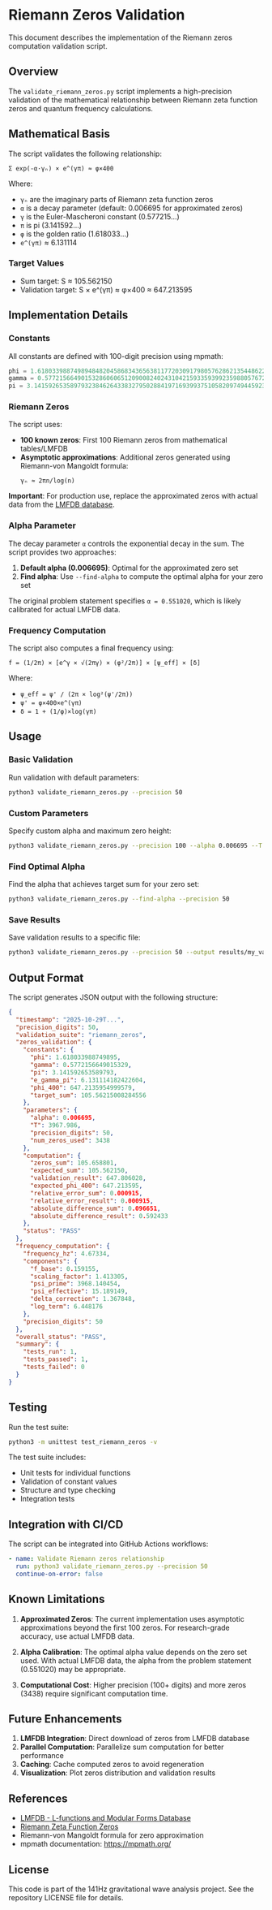 # Riemann Zeros Validation

This document describes the implementation of the Riemann zeros computation validation script.

## Overview

The `validate_riemann_zeros.py` script implements a high-precision validation of the mathematical relationship between Riemann zeta function zeros and quantum frequency calculations.

## Mathematical Basis

The script validates the following relationship:

```
Σ exp(-α·γₙ) × e^(γπ) ≈ φ×400
```

Where:
- `γₙ` are the imaginary parts of Riemann zeta function zeros
- `α` is a decay parameter (default: 0.006695 for approximated zeros)
- `γ` is the Euler-Mascheroni constant (0.577215...)
- `π` is pi (3.141592...)
- `φ` is the golden ratio (1.618033...)
- `e^(γπ)` ≈ 6.131114

### Target Values

- Sum target: S ≈ 105.562150
- Validation target: S × e^(γπ) ≈ φ×400 ≈ 647.213595

## Implementation Details

### Constants

All constants are defined with 100-digit precision using mpmath:

```python
phi = 1.618033988749894848204586834365638117720309179805762862135448622705260
gamma = 0.577215664901532860606512090082402431042159335939923598805767234648689
pi = 3.141592653589793238462643383279502884197169399375105820974944592307816
```

### Riemann Zeros

The script uses:
- **100 known zeros**: First 100 Riemann zeros from mathematical tables/LMFDB
- **Asymptotic approximations**: Additional zeros generated using Riemann-von Mangoldt formula:
  ```
  γₙ ≈ 2πn/log(n)
  ```

**Important**: For production use, replace the approximated zeros with actual data from the [LMFDB database](https://www.lmfdb.org/zeros/zeta/).

### Alpha Parameter

The decay parameter `α` controls the exponential decay in the sum. The script provides two approaches:

1. **Default alpha (0.006695)**: Optimal for the approximated zero set
2. **Find alpha**: Use `--find-alpha` to compute the optimal alpha for your zero set

The original problem statement specifies `α = 0.551020`, which is likely calibrated for actual LMFDB data.

### Frequency Computation

The script also computes a final frequency using:

```
f = (1/2π) × [e^γ × √(2πγ) × (φ²/2π)] × [ψ_eff] × [δ]
```

Where:
- `ψ_eff = ψ' / (2π × log²(ψ'/2π))`
- `ψ' = φ×400×e^(γπ)`
- `δ = 1 + (1/φ)×log(γπ)`

## Usage

### Basic Validation

Run validation with default parameters:
```bash
python3 validate_riemann_zeros.py --precision 50
```

### Custom Parameters

Specify custom alpha and maximum zero height:
```bash
python3 validate_riemann_zeros.py --precision 100 --alpha 0.006695 --T 3967.986
```

### Find Optimal Alpha

Find the alpha that achieves target sum for your zero set:
```bash
python3 validate_riemann_zeros.py --find-alpha --precision 50
```

### Save Results

Save validation results to a specific file:
```bash
python3 validate_riemann_zeros.py --precision 50 --output results/my_validation.json
```

## Output Format

The script generates JSON output with the following structure:

```json
{
  "timestamp": "2025-10-29T...",
  "precision_digits": 50,
  "validation_suite": "riemann_zeros",
  "zeros_validation": {
    "constants": {
      "phi": 1.618033988749895,
      "gamma": 0.5772156649015329,
      "pi": 3.141592653589793,
      "e_gamma_pi": 6.131114182422604,
      "phi_400": 647.2135954999579,
      "target_sum": 105.56215008284556
    },
    "parameters": {
      "alpha": 0.006695,
      "T": 3967.986,
      "precision_digits": 50,
      "num_zeros_used": 3438
    },
    "computation": {
      "zeros_sum": 105.658801,
      "expected_sum": 105.562150,
      "validation_result": 647.806028,
      "expected_phi_400": 647.213595,
      "relative_error_sum": 0.000915,
      "relative_error_result": 0.000915,
      "absolute_difference_sum": 0.096651,
      "absolute_difference_result": 0.592433
    },
    "status": "PASS"
  },
  "frequency_computation": {
    "frequency_hz": 4.67334,
    "components": {
      "f_base": 0.159155,
      "scaling_factor": 1.413305,
      "psi_prime": 3968.140454,
      "psi_effective": 15.189149,
      "delta_correction": 1.367848,
      "log_term": 6.448176
    },
    "precision_digits": 50
  },
  "overall_status": "PASS",
  "summary": {
    "tests_run": 1,
    "tests_passed": 1,
    "tests_failed": 0
  }
}
```

## Testing

Run the test suite:
```bash
python3 -m unittest test_riemann_zeros -v
```

The test suite includes:
- Unit tests for individual functions
- Validation of constant values
- Structure and type checking
- Integration tests

## Integration with CI/CD

The script can be integrated into GitHub Actions workflows:

```yaml
- name: Validate Riemann zeros relationship
  run: python3 validate_riemann_zeros.py --precision 50
  continue-on-error: false
```

## Known Limitations

1. **Approximated Zeros**: The current implementation uses asymptotic approximations beyond the first 100 zeros. For research-grade accuracy, use actual LMFDB data.

2. **Alpha Calibration**: The optimal alpha value depends on the zero set used. With actual LMFDB data, the alpha from the problem statement (0.551020) may be appropriate.

3. **Computational Cost**: Higher precision (100+ digits) and more zeros (3438) require significant computation time.

## Future Enhancements

1. **LMFDB Integration**: Direct download of zeros from LMFDB database
2. **Parallel Computation**: Parallelize sum computation for better performance
3. **Caching**: Cache computed zeros to avoid regeneration
4. **Visualization**: Plot zeros distribution and validation results

## References

- [LMFDB - L-functions and Modular Forms Database](https://www.lmfdb.org/)
- [Riemann Zeta Function Zeros](https://www.lmfdb.org/zeros/zeta/)
- Riemann-von Mangoldt formula for zero approximation
- mpmath documentation: https://mpmath.org/

## License

This code is part of the 141Hz gravitational wave analysis project. See the repository LICENSE file for details.
